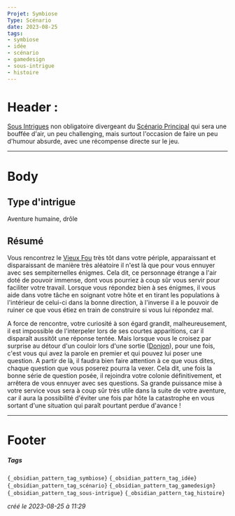 ```yaml
---
Projet: Symbiose
Type: Scénario
date: 2023-08-25
tags:
- symbiose
- idée
- scénario
- gamedesign
- sous-intrigue
- histoire
---
```

   
# Header :   
   
[Sous Intrigues](../../../../../../Cr%C3%A9ations/Symbiose/GameDesign/Sc%C3%A9nario/Histoire/Secondaires/Sous%20Intrigues.md) non obligatoire divergeant du [Scénario Principal](../../../../../../Cr%C3%A9ations/Symbiose/GameDesign/Sc%C3%A9nario/Histoire/Sc%C3%A9nario%20Principal.md) qui sera une bouffée d'air, un peu challenging, mais surtout l'occasion de faire un peu d'humour absurde, avec une récompense directe sur le jeu.   
   
   
-------------------------------------------------------------------------------   
# Body   
## Type d'intrigue   
   
Aventure humaine, drôle   
## Résumé   
   
Vous rencontrez le [Vieux Fou](../../../../../../Cr%C3%A9ations/Symbiose/GameDesign/Sc%C3%A9nario/Personnages/Vieux%20Fou.md) très tôt dans votre périple, apparaissant et disparaissant de manière très aléatoire il n'est là que pour vous ennuyer avec ses sempiternelles énigmes. Cela dit, ce personnage étrange a l'air doté de pouvoir immense, dont vous pourriez à coup sûr vous servir pour faciliter votre travail. Lorsque vous répondez bien à ses énigmes, il vous aide dans votre tâche en soignant votre hôte et en tirant les populations à l'intérieur de celui-ci dans la bonne direction, à l'inverse il a le pouvoir de ruiner ce que vous étiez en train de construire si vous lui répondez mal.    
   
A force de rencontre, votre curiosité à son égard grandit, malheureusement, il est impossible de l'interpeler lors de ses courtes apparitions, car il disparaît aussitôt une réponse tentée. Mais lorsque vous le croisez par surprise au détour d'un couloir lors d'une sortie ([Donjon](/not_created.md)), pour une fois, c'est vous qui avez la parole en premier et qui pouvez lui poser une question. A partir de là, il faudra bien faire attention à ce que vous dites, chaque question que vous poserez pourra la vexer. Cela dit, une fois la bonne série de question posée, il rejoindra votre colonie définitivement, et arrêtera de vous ennuyer avec ses questions. Sa grande puissance mise à votre service vous sera à coup sûr très utile dans la suite de votre aventure, car il aura la possibilité d'éviter une fois par hôte la catastrophe en vous sortant d'une situation qui paraît pourtant perdue d'avance !   
   
   
   
---------------------------------------------------------------------------   
# Footer   
   
##### Tags   
`{_obsidian_pattern_tag_symbiose}` `{_obsidian_pattern_tag_idée}` `{_obsidian_pattern_tag_scénario}` `{_obsidian_pattern_tag_gamedesign}` `{_obsidian_pattern_tag_sous-intrigue}` `{_obsidian_pattern_tag_histoire}`   
   
*créé le 2023-08-25 à 11:29*